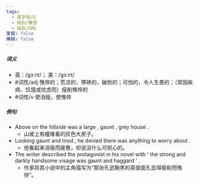 ```yaml
---
tags:
  - 首字母/G
  - 级别/雅思
  - 级别/GRE
掌握: false
模糊: false
---
```

##### 词义
- 英：/ɡɔːnt/； 美：/ɡɔːnt/
- #词性/adj  憔悴的；荒凉的，寒碜的，破败的；可怕的，令人生畏的；（常因疾病、饥饿或忧虑而）瘦削憔悴的
- #词性/v  使消瘦，使憔悴
##### 例句
- Above on the hillside was a large , gaunt , grey house .
	- 山坡上有幢难看的灰色大房子。
- Looking gaunt and tired , he denied there was anything to worry about .
	- 他看起来消瘦而疲惫，却说没什么可担心的。
- The writer described the protagonist in his novel with ' the strong and darkly handsome visage was gaunt and haggard ' .
	- 作家将其小说中的主角描写为“那张孔武黝黑的英俊面孔显得瘦削而憔悴”。
